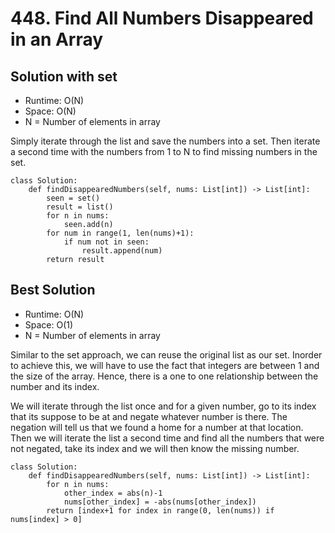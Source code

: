 # 448. Find All Numbers Disappeared in an Array

## Solution with set
- Runtime: O(N)
- Space: O(N)
- N = Number of elements in array

Simply iterate through the list and save the numbers into a set. 
Then iterate a second time with the numbers from 1 to N to find missing numbers in the set.

```
class Solution:
    def findDisappearedNumbers(self, nums: List[int]) -> List[int]:
        seen = set()
        result = list()
        for n in nums:
            seen.add(n)
        for num in range(1, len(nums)+1):
            if num not in seen:
                result.append(num)
        return result
```

## Best Solution
- Runtime: O(N)
- Space: O(1)
- N = Number of elements in array

Similar to the set approach, we can reuse the original list as our set.
Inorder to achieve this, we will have to use the fact that integers are between 1 and the size of the array.
Hence, there is a one to one relationship between the number and its index.

We will iterate through the list once and for a given number, go to its index that its suppose to be at and negate whatever number is there.
The negation will tell us that we found a home for a number at that location. 
Then we will iterate the list a second time and find all the numbers that were not negated, take its index and we will then know the missing number.

```
class Solution:
    def findDisappearedNumbers(self, nums: List[int]) -> List[int]:
        for n in nums:
            other_index = abs(n)-1
            nums[other_index] = -abs(nums[other_index])
        return [index+1 for index in range(0, len(nums)) if nums[index] > 0]
```
